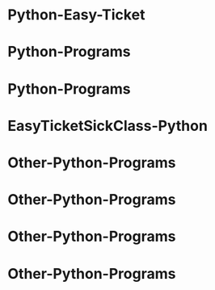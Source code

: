 # Python-Easy-Ticket
# Python-Programs
# Python-Programs
# EasyTicketSickClass-Python
# Other-Python-Programs
# Other-Python-Programs
# Other-Python-Programs
# Other-Python-Programs
